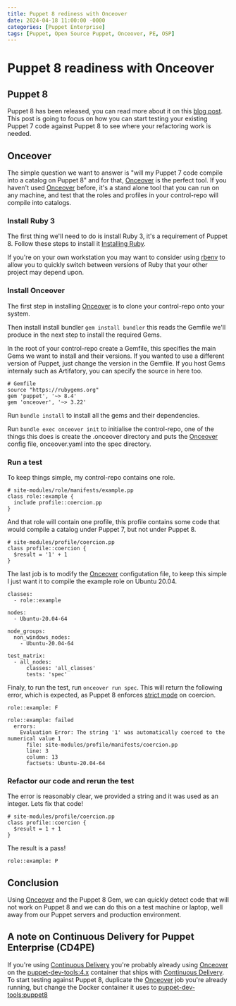 ```yaml
---
title: Puppet 8 rediness with Onceover
date: 2024-04-18 11:00:00 -0000
categories: [Puppet Enterprise]
tags: [Puppet, Open Source Puppet, Onceover, PE, OSP]
---
```


# Puppet 8 readiness with Onceover

## Puppet 8

Puppet 8 has been released, you can read more about it on this [blog post](https://www.puppet.com/blog/puppet-8). This post is going to focus on how you can start testing your existing Puppet 7 code against Puppet 8 to see where your refactoring work is needed.

## Onceover

The simple question we want to answer is "will my Puppet 7 code compile into a catalog on Puppet 8" and for that, [Onceover](https://github.com/voxpupuli/onceover) is the perfect tool. If you haven't used [Onceover](https://github.com/voxpupuli/onceover) before, it's a stand alone tool that you can run on any machine, and test that the roles and profiles in your control-repo will compile into catalogs.

### Install Ruby 3

The first thing we'll need to do is install Ruby 3, it's a requirement of Puppet 8. Follow these steps to install it [Installing Ruby](https://www.ruby-lang.org/en/documentation/installation/).

If you're on your own workstation you may want to consider using [rbenv](https://github.com/rbenv/rbenv) to allow you to quickly switch between versions of Ruby that your other project may depend upon.

### Install Onceover

The first step in installing [Onceover](https://github.com/voxpupuli/onceover) is to clone your control-repo onto your system.

Then install install bundler ```gem install bundler``` this reads the Gemfile we'll produce in the next step to install the required Gems.

In the root of your control-repo create a Gemfile, this specifies the main Gems we want to install and their versions. If you wanted to use a different version of Puppet, just change the version in the Gemfile. If you host Gems internaly such as Artifatory, you can specify the source in here too.

```
# Gemfile
source "https://rubygems.org"
gem 'puppet', '~> 8.4'
gem 'onceover', '~> 3.22'
```

Run ```bundle install``` to install all the gems and their dependencies.

Run ```bundle exec onceover init``` to initialise the control-repo, one of the things this does is create the .onceover directory and puts the [Onceover](https://github.com/voxpupuli/onceover) config file, onceover.yaml into the spec directory.

### Run a test

To keep things simple, my control-repo contains one role.

```
# site-modules/role/manifests/example.pp
class role::example {
  include profile::coercion.pp
}
```

And that role will contain one profile, this profile contains some code that would compile a catalog under Puppet 7, but not under Puppet 8.

```
# site-modules/profile/coercion.pp
class profile::coercion {
  $result = '1' + 1
}
```

The last job is to modify the [Onceover](https://github.com/voxpupuli/onceover) configutation file, to keep this simple I just want it to compile the example role on Ubuntu 20.04.

```
classes:
  - role::example

nodes:
  - Ubuntu-20.04-64

node_groups:
  non_windows_nodes:
    - Ubuntu-20.04-64

test_matrix:
  - all_nodes:
      classes: 'all_classes'
      tests: 'spec'
```

Finaly, to run the test, run ```onceover run spec```.
This will return the following error, which is expected, as Puppet 8 enforces [strict mode](https://www.puppet.com/docs/puppet/8/upgrading-from-puppet7-to-puppet8.html#upgrading-from-puppet7-to-puppet8-legacy-strict-mode) on coercion. 
```
role::example: F

role::example: failed
  errors:
    Evaluation Error: The string '1' was automatically coerced to the numerical value 1
      file: site-modules/profile/manifests/coercion.pp
      line: 3
      column: 13
      factsets: Ubuntu-20.04-64
```

### Refactor our code and rerun the test

The error is reasonably clear, we provided a string and it was used as an integer. Lets fix that code!

```
# site-modules/profile/coercion.pp
class profile::coercion {
  $result = 1 + 1
}
```

The result is a pass!

```
role::example: P
```

## Conclusion

Using [Onceover](https://github.com/voxpupuli/onceover) and the Puppet 8 Gem, we can quickly detect code that will not work on Puppet 8 and we can do this on a test machine or laptop, well away from our Puppet servers and production environment.

## A note on Continuous Delivery for Puppet Enterprise (CD4PE)

If you're using [Continuous Delivery](https://help.puppet.com/cdpe/) you're probably already using [Onceover](https://github.com/voxpupuli/onceover) on the [puppet-dev-tools:4.x](https://hub.docker.com/r/puppet/puppet-dev-tools/tags) container that ships with [Continuous Delivery](https://help.puppet.com/cdpe/). To start testing against Puppet 8, duplicate the [Onceover](https://github.com/voxpupuli/onceover) job you're already running, but change the Docker container it uses to [puppet-dev-tools:puppet8](https://hub.docker.com/layers/puppet/puppet-dev-tools/puppet8/images/sha256-6da1c6cdde55a3b174a6042b0e724ce0340d146f616e4ea1853aee78d4e87677?context=explore)
